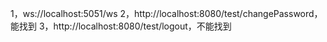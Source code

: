 1，ws://localhost:5051/ws
2，http://localhost:8080/test/changePassword，能找到
3，http://localhost:8080/test/logout，不能找到
